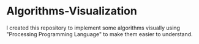 # Algorithms-Visualization
I created this repository to implement some algorithms visually using "Processing Programming Language" to make them easier to understand.
